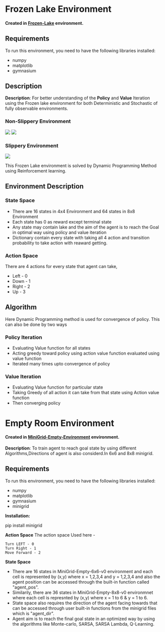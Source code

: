 # Frozen Lake Environment

#### Created in [Frozen-Lake](https://github.com/RaviAgrawal-1824/Assignment-1-Frozen-Lake) environment.

## Requirements
To run this environment, you need to have the following libraries installed:
- numpy
- matplotlib
- gymnasium

## Description
**Description**: For better understanding of the **Policy** and **Value** Iteration using the Frozen lake environment for both Deterministic and Stochastic of fully observable environments.

### Non-Slippery Environment

![](https://i.imgur.com/RlJjiZM.gif) ![](https://i.imgur.com/1dpekVN.gif)

### Slippery Environment

![](https://i.imgur.com/9dF44vt.gif)

This Frozen Lake environment is solved by Dynamic Programming Method using Reinforcement learning.

## Environment Description
  ### State Space
  - There are 16 states in 4x4 Environment and 64 states in 8x8 Environment
  - Each state has 0 as reward except terminal state
  - Any state may contain lake and the aim of the agent is to reach the Goal in optimal way using policy and value iteration
  - Dictionary contain every state with taking all 4 action and transition probability to take action with reaward getting.
  ### Action Space
  There are 4 actions for every state that agent can take,
  - Left - 0
  - Down - 1
  - Right - 2
  - Up - 3

## Algorithm
Here Dynamic Programming method is used for convergence of policy.
This can also be done by two ways
### Policy Iteration
  - Evaluating Value function for all states
  - Acting greedy toward policy using action value function evaluated using value function
  - Iterated many times upto convergence of policy
### Value Iteration
  - Evaluating Value function for particular state
  - Taking Greedy of all action it can take from that state using Action value function
  - Then converging policy


# Empty Room Environment

#### Created in [MiniGrid-Empty-Environment](https://github.com/Farama-Foundation/MiniGrid) environment.

**Description**: To train agent to reach goal state by using different Algorithms,Directions of agent is also considerd.In 6x6 and 8x8 minigrid.

## Requirements
To run this environment, you need to have the following libraries installed:
- numpy
- matplotlib
- gymnasium
- minigrid

**Installation:**

pip install minigrid

**Action Space**
The action space Used here -

	Turn LEFT - 0
	Turn Right - 1
	Move Forward - 2
**State Space**
* There are 16 states in MiniGrid-Empty-6x6-v0 environment and each cell is represented by (x,y) where x = 1,2,3,4 and y = 1,2,3,4 and also the agent position can be accessed through the built-in function called "agent_pos".
* Similarily, there are 36 states in MiniGrid-Empty-8x8-v0 environmnet where each cell is represnted by (x,y) where x = 1 to 6 & y = 1 to 6.
* State space also requires the direction of the agent facing towards that can be accessed through user built-in functions from the minigrid files which is "agent_dir".
* Agent aim is to reach the final goal state in an optimized way by using the algorithms like Monte-carlo, SARSA, SARSA Lambda, Q-Learning.


